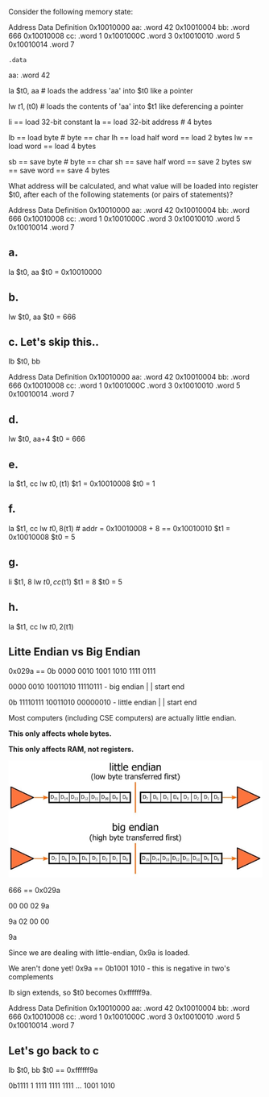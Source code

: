 Consider the following memory state:

Address       Data Definition
0x10010000    aa:  .word 42
0x10010004    bb:  .word 666
0x10010008    cc:  .word 1
0x1001000C         .word 3
0x10010010         .word 5
0x10010014         .word 7

    .data
aa:
    .word 42

la $t0, aa          # loads the address 'aa' into $t0
like a pointer

lw $t1, ($t0)       # loads the contents of 'aa' into $t1
like deferencing a pointer

li == load 32-bit constant
la == load 32-bit address # 4 bytes

lb == load byte # byte == char
lh == load half word == load 2 bytes
lw == load word == load 4 bytes

sb == save byte # byte == char
sh == save half word == save 2 bytes
sw == save word == save 4 bytes

What address will be calculated, and what value will be loaded into register $t0, after each of the following statements (or pairs of statements)?

Address       Data Definition
0x10010000    aa:  .word 42
0x10010004    bb:  .word 666
0x10010008    cc:  .word 1
0x1001000C         .word 3
0x10010010         .word 5
0x10010014         .word 7

## a.
la   $t0, aa
$t0 = 0x10010000

## b.
lw   $t0, aa
$t0 = 666


## c. Let's skip this..
lb   $t0, bb

Address       Data Definition
0x10010000    aa:  .word 42
0x10010004    bb:  .word 666
0x10010008    cc:  .word 1
0x1001000C         .word 3
0x10010010         .word 5
0x10010014         .word 7

## d.
lw   $t0, aa+4
$t0 = 666


## e.
la   $t1, cc
lw   $t0, ($t1)
$t1 = 0x10010008
$t0 = 1

## f.
la   $t1, cc
lw   $t0, 8($t1) # addr = 0x10010008 + 8 == 0x10010010
$t1 = 0x10010008
$t0 = 5

## g.
li   $t1, 8
lw   $t0, cc($t1)
$t1 = 8
$t0 = 5


## h.
la   $t1, cc
lw   $t0, 2($t1)


## Litte Endian vs Big Endian

0x029a == 0b 0000 0010 1001 1010 1111 0111

0000 0010 10011010 11110111 - big endian
|                 |
start            end

0b 11110111 10011010 00000010 - little endian
|                 |
start            end

Most computers (including CSE computers) are actually little endian.

**This only affects whole bytes.**

**This only affects RAM, not registers.**

![endian](endian.JPG)

666 == 0x029a

00 00 02 9a

9a 02 00 00

9a

Since we are dealing with little-endian, 0x9a is loaded.

We aren't done yet! 0x9a == 0b1001 1010 - this is negative in two's complements

lb sign extends, so $t0 becomes 0xffffff9a.


Address       Data Definition
0x10010000    aa:  .word 42
0x10010004    bb:  .word 666
0x10010008    cc:  .word 1
0x1001000C         .word 3
0x10010010         .word 5
0x10010014         .word 7



## Let's go back to c

lb   $t0, bb
$t0 == 0xffffff9a

0b1111 1 1111 1111 1111 ... 1001 1010
